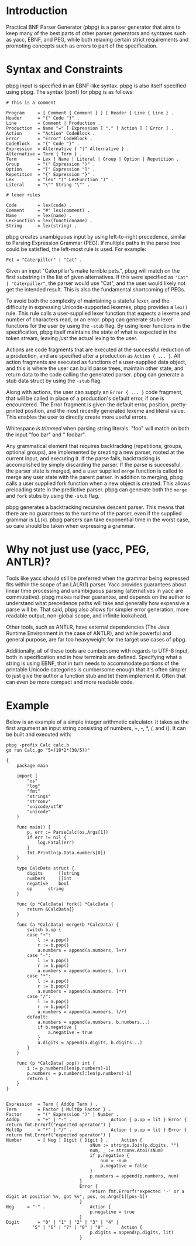 # Introduction

Practical BNF Parser Generator (pbpg) is a parser generator that aims to keep many of the best parts of other parser generators and syntaxes such as yacc, EBNF, and PEG, while both relaxing certain strict requirements and promoting concepts such as errors to part of the specification.

# Syntax and Constraints

pbpg input is specified in an EBNF-like syntax. pbpg is also itself specified using pbpg. The syntax (pbnf) for pbpg is as follows:

```
# This is a comment

Program     = [ Comment { Comment } ] [ Header ] Line { Line } .
Header      = "{" Code "}" .
Line        = Comment | Production .
Production  = Name "=" [ Expression ] "." [ Action ] [ Error ] .
Action      = "Action" CodeBlock .
Error       = "Error" CodeBlock .
CodeBlock   = "{" Code "}" .						
Expression  = Alternative { "|" Alternative } .	
Alternative = Term { Term } .		
Term        = Lex | Name | Literal | Group | Option | Repetition .
Group       = "(" Expression ")" .		
Option      = "[" Expression "]" .	
Repetition  = "{" Expression "}" .
Lex         = "lex" "(" LexFunction ")" .
Literal     = "\"" String "\"" .	

# lexer rules

Code        = lex(code) .			
Comment     = "#" lex(comment) .
Name        = lex(name) .		
LexFunction = lex(functionname) .
String      = lex(string) .			
```

pbpg creates unambiguous input by using left-to-right precedence, similar to Parsing Expression Grammar (PEG). If multiple paths in the parse tree could be satisfied, the left-most rule is used. For example:

```
Pet = "Caterpiller" | "Cat" .
```

Given an input "Caterpillar's make terrible pets.", pbpg will match on the first substring in the list of given alternatives. If this were specified as `"Cat" | "Caterpiller"`, the parser would use "Cat", and the user would likely not get the intended result. This is also the fundamental shortcoming of PEGs. 

To avoid both the complexity of maintaining a stateful lexer, and the difficulty in expressing Unicode-supported lexemes, pbpg provides a `lex()` rule. This rule calls a user-supplied lexer function that expects a lexeme and number of characters read, or an error. pbpg can generate stub lexer functions for the user by using the `-stub` flag. By using lexer functions in the specification, pbpg itself maintains the state of what is expected in the token stream, leaving _just_ the actual lexing to the user. 

Actions are code fragments that are executed at the successful reduction of a production, and are specified after a production as `Action { ... }`. All action fragments are executed as functions of a user-supplied data object, and this is where the user can build parse trees, maintain other state, and return data to the code calling the generated parser. pbpg can generate a stub data struct by using the `-stub` flag.

Along with actions, the user can supply an `Error { ... }` code fragment, that will be called in place of a production's default error, if one is encountered. The Error fragment is given the default error, position, pretty-printed position, and the most recently generated lexeme and literal value. This enables the user to directly create more useful errors.

Whitespace *is trimmed* when parsing string literals. "foo" will match on both the input "foo bar" and "   foobar".

Any grammatical element that requires backtracking (repetitions, groups, optional groups), are implemented by creating a new parser, rooted at the current input, and executing it. If the parse fails, backtracking is accomplished by simply discarding the parser. If the parse is successful, the parser state is merged, and a user supplied `merge` function is called to merge any user state with the parent parser. In addition to merging, pbpg calls a user supplied fork function when a new object is created. This allows preloading state in the predictive parser. pbpg can generate both the `merge` and `fork` stubs by using the `-stub` flag.

pbpg generates a backtracking recursive descent parser. This means that there are no guarantees to the runtime of the parser, even if the supplied grammar is LL(k). pbpg parsers can take exponential time in the worst case, so care should be taken when expressing a grammar. 

# Why not just use (yacc, PEG, ANTLR)?

Tools like yacc should still be preferred when the grammar being expressed fits within the scope of an LALR(1) parser. Yacc provides guarantees about linear time processing and unambiguous parsing (alternatives in yacc are commutative). pbpg makes neither guarantee, and depends on the author to understand what precedence paths will take and generally how expensive a parse will be. That said, pbpg also allows for simpler error generation, more readable output, non-global scope, and infinite lookahead. 

Other tools, such as ANTLR, have external dependencies (The Java Runtime Environment in the case of ANTLR), and while powerful and general purpose, are far too heavyweight for the target use cases of pbpg. 

Additionally, all of these tools are cumbersome with regards to UTF-8 input, both in specification and in how terminals are defined. Specifying what a string is using EBNF, that in turn needs to accommodate portions of the printable Unicode categories is cumbersome enough that it's often simpler to just give the author a function stub and let them implement it. Often that can even be more compact and more readable code.

# Example

Below is an example of a simple integer arithmetic calculator. It takes as the first argument an input string consisting of numbers, +, -, *, /, and (). It can be built and executed with:

```
pbpg -prefix Calc calc.b
go run Calc.go "5+(10*2*(30/5))"
```


```
{
	package main

	import (
		"os"
		"log"
		"fmt"
		"strings"
		"strconv"
		"unicode/utf8"
		"unicode"
	)

	func main() {
		p, err := ParseCalc(os.Args[1])
		if err != nil {
			log.Fatal(err)
		}
		fmt.Println(p.Data.numbers[0])
	} 

	type CalcData struct {
		digits		[]string
		numbers 	[]int
		negative 	bool
		op 		string
	}

	func (p *CalcData) fork() *CalcData {
		return &CalcData{}
	}
		
	func (a *CalcData) merge(b *CalcData) {
		switch b.op {
		case "+":
			l := a.pop()
			r := b.pop()
			a.numbers = append(a.numbers, l+r)
		case "-":
			l := a.pop()
			r := b.pop()
			a.numbers = append(a.numbers, l-r)
		case "*":
			l := a.pop()
			r := b.pop()
			a.numbers = append(a.numbers, l*r)
		case "/":
			l := a.pop()
			r := b.pop()
			a.numbers = append(a.numbers, l/r)
		default:
			a.numbers = append(a.numbers, b.numbers...)
			if b.negative {
				a.negative = true
			}
			a.digits = append(a.digits, b.digits...)
		}
	}

	func (p *CalcData) pop() int {
		i := p.numbers[len(p.numbers)-1]
		p.numbers = p.numbers[:len(p.numbers)-1]
		return i
	}
}


Expression 	= Term { AddOp Term } .			
Term 		= Factor { MultOp Factor } .		
Factor		= "(" Expression ")" | Number .		
AddOp 		= "+" | "-" .				Action { p.op = lit } Error { return fmt.Errorf("expected operator") }
MultOp 		= "*" | "/" .				Action { p.op = lit } Error { return fmt.Errorf("expected operator") }
Number 		= [ Neg ] Digit { Digit } .		Action {
								sNum := strings.Join(p.digits, "")
								num, _ := strconv.Atoi(sNum)
								if p.negative {
									num = -num
									p.negative = false
								}
								p.numbers = append(p.numbers, num)
							}
							Error {
								return fmt.Errorf("expected '-' or a digit at position %v, got %v", pos, os.Args[1][pos-1])
							}
Neg		= "-" .					Action {
								p.negative = true
							}
Digit 		= "0" | "1" | "2" | "3" | "4" | 
	  	  "5" | "6" | "7" | "8" | "9" . 	Action { 
								p.digits = append(p.digits, lit) 
							}	
```
